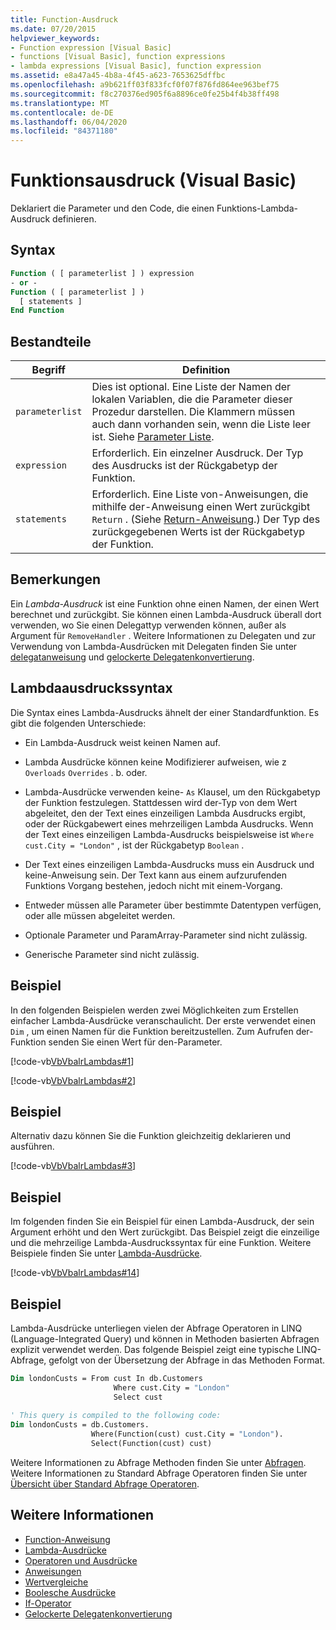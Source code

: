 ```yaml
---
title: Function-Ausdruck
ms.date: 07/20/2015
helpviewer_keywords:
- Function expression [Visual Basic]
- functions [Visual Basic], function expressions
- lambda expressions [Visual Basic], function expression
ms.assetid: e8a47a45-4b8a-4f45-a623-7653625dffbc
ms.openlocfilehash: a9b621ff03f833fcf0f07f876fd864ee963bef75
ms.sourcegitcommit: f8c270376ed905f6a8896ce0fe25b4f4b38ff498
ms.translationtype: MT
ms.contentlocale: de-DE
ms.lasthandoff: 06/04/2020
ms.locfileid: "84371180"
---
```

# <a name="function-expression-visual-basic"></a>Funktionsausdruck (Visual Basic)
Deklariert die Parameter und den Code, die einen Funktions-Lambda-Ausdruck definieren.  
  
## <a name="syntax"></a>Syntax  
  
```vb  
Function ( [ parameterlist ] ) expression  
- or -  
Function ( [ parameterlist ] )  
  [ statements ]  
End Function  
```  
  
## <a name="parts"></a>Bestandteile  
  
|Begriff|Definition|  
|---|---|  
|`parameterlist`|Dies ist optional. Eine Liste der Namen der lokalen Variablen, die die Parameter dieser Prozedur darstellen. Die Klammern müssen auch dann vorhanden sein, wenn die Liste leer ist. Siehe [Parameter Liste](../statements/parameter-list.md).|  
|`expression`|Erforderlich. Ein einzelner Ausdruck. Der Typ des Ausdrucks ist der Rückgabetyp der Funktion.|  
|`statements`|Erforderlich. Eine Liste von-Anweisungen, die mithilfe der-Anweisung einen Wert zurückgibt `Return` . (Siehe [Return-Anweisung](../statements/return-statement.md).) Der Typ des zurückgegebenen Werts ist der Rückgabetyp der Funktion.|  
  
## <a name="remarks"></a>Bemerkungen  
 Ein *Lambda-Ausdruck* ist eine Funktion ohne einen Namen, der einen Wert berechnet und zurückgibt. Sie können einen Lambda-Ausdruck überall dort verwenden, wo Sie einen Delegattyp verwenden können, außer als Argument für `RemoveHandler` . Weitere Informationen zu Delegaten und zur Verwendung von Lambda-Ausdrücken mit Delegaten finden Sie unter [delegatanweisung](../statements/delegate-statement.md) und [gelockerte Delegatenkonvertierung](../../programming-guide/language-features/delegates/relaxed-delegate-conversion.md).  
  
## <a name="lambda-expression-syntax"></a>Lambdaausdruckssyntax  
 Die Syntax eines Lambda-Ausdrucks ähnelt der einer Standardfunktion. Es gibt die folgenden Unterschiede:  
  
- Ein Lambda-Ausdruck weist keinen Namen auf.  
  
- Lambda Ausdrücke können keine Modifizierer aufweisen, wie z `Overloads` `Overrides` . b. oder.  
  
- Lambda-Ausdrücke verwenden keine- `As` Klausel, um den Rückgabetyp der Funktion festzulegen. Stattdessen wird der-Typ von dem Wert abgeleitet, den der Text eines einzeiligen Lambda Ausdrucks ergibt, oder der Rückgabewert eines mehrzeiligen Lambda Ausdrucks. Wenn der Text eines einzeiligen Lambda-Ausdrucks beispielsweise ist `Where cust.City = "London"` , ist der Rückgabetyp `Boolean` .  
  
- Der Text eines einzeiligen Lambda-Ausdrucks muss ein Ausdruck und keine-Anweisung sein. Der Text kann aus einem aufzurufenden Funktions Vorgang bestehen, jedoch nicht mit einem-Vorgang.  
  
- Entweder müssen alle Parameter über bestimmte Datentypen verfügen, oder alle müssen abgeleitet werden.  
  
- Optionale Parameter und ParamArray-Parameter sind nicht zulässig.  
  
- Generische Parameter sind nicht zulässig.  
  
## <a name="example"></a>Beispiel  
 In den folgenden Beispielen werden zwei Möglichkeiten zum Erstellen einfacher Lambda-Ausdrücke veranschaulicht. Der erste verwendet einen `Dim` , um einen Namen für die Funktion bereitzustellen. Zum Aufrufen der-Funktion senden Sie einen Wert für den-Parameter.  
  
 [!code-vb[VbVbalrLambdas#1](~/samples/snippets/visualbasic/VS_Snippets_VBCSharp/VbVbalrLambdas/VB/Class1.vb#1)]  
  
 [!code-vb[VbVbalrLambdas#2](~/samples/snippets/visualbasic/VS_Snippets_VBCSharp/VbVbalrLambdas/VB/Class1.vb#2)]  
  
## <a name="example"></a>Beispiel  
 Alternativ dazu können Sie die Funktion gleichzeitig deklarieren und ausführen.  
  
 [!code-vb[VbVbalrLambdas#3](~/samples/snippets/visualbasic/VS_Snippets_VBCSharp/VbVbalrLambdas/VB/Class1.vb#3)]  
  
## <a name="example"></a>Beispiel  
 Im folgenden finden Sie ein Beispiel für einen Lambda-Ausdruck, der sein Argument erhöht und den Wert zurückgibt. Das Beispiel zeigt die einzeilige und die mehrzeilige Lambda-Ausdruckssyntax für eine Funktion. Weitere Beispiele finden Sie unter [Lambda-Ausdrücke](../../programming-guide/language-features/procedures/lambda-expressions.md).  
  
 [!code-vb[VbVbalrLambdas#14](~/samples/snippets/visualbasic/VS_Snippets_VBCSharp/VbVbalrLambdas/VB/Class1.vb#14)]  
  
## <a name="example"></a>Beispiel  
 Lambda-Ausdrücke unterliegen vielen der Abfrage Operatoren in LINQ (Language-Integrated Query) und können in Methoden basierten Abfragen explizit verwendet werden. Das folgende Beispiel zeigt eine typische LINQ-Abfrage, gefolgt von der Übersetzung der Abfrage in das Methoden Format.  
  
```vb  
Dim londonCusts = From cust In db.Customers  
                       Where cust.City = "London"  
                       Select cust  
  
' This query is compiled to the following code:  
Dim londonCusts = db.Customers.  
                  Where(Function(cust) cust.City = "London").  
                  Select(Function(cust) cust)  
```  
  
 Weitere Informationen zu Abfrage Methoden finden Sie unter [Abfragen](../queries/index.md). Weitere Informationen zu Standard Abfrage Operatoren finden Sie unter [Übersicht über Standard Abfrage Operatoren](../../programming-guide/concepts/linq/standard-query-operators-overview.md).  
  
## <a name="see-also"></a>Weitere Informationen

- [Function-Anweisung](../statements/function-statement.md)
- [Lambda-Ausdrücke](../../programming-guide/language-features/procedures/lambda-expressions.md)
- [Operatoren und Ausdrücke](../../programming-guide/language-features/operators-and-expressions/index.md)
- [Anweisungen](../../programming-guide/language-features/statements.md)
- [Wertvergleiche](../../programming-guide/language-features/operators-and-expressions/value-comparisons.md)
- [Boolesche Ausdrücke](../../programming-guide/language-features/operators-and-expressions/boolean-expressions.md)
- [If-Operator](if-operator.md)
- [Gelockerte Delegatenkonvertierung](../../programming-guide/language-features/delegates/relaxed-delegate-conversion.md)
